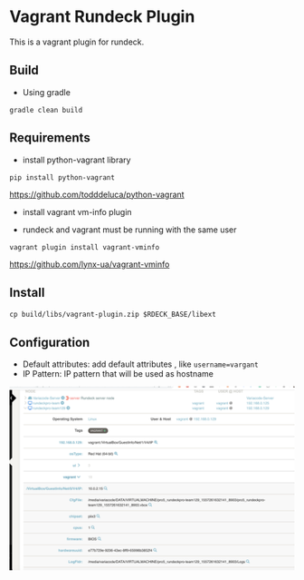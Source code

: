 # Vagrant Rundeck Plugin

This is a vagrant plugin for rundeck.

## Build

* Using gradle
```
gradle clean build
```

## Requirements

* install python-vagrant library
```
pip install python-vagrant
```
https://github.com/todddeluca/python-vagrant

* install vagrant vm-info plugin

* rundeck and vagrant must be running with the same user

```
vagrant plugin install vagrant-vminfo
```

https://github.com/lynx-ua/vagrant-vminfo

## Install

```
cp build/libs/vagrant-plugin.zip $RDECK_BASE/libext
```

## Configuration

* Default attributes: add default attributes , like `username=vargant`
* IP Pattern: IP pattern that will be used as hostname

![instructions](images/nodes.png)



